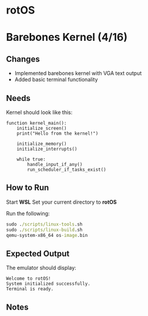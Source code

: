 # rotOS

# Barebones Kernel (4/16)

## Changes
- Implemented barebones kernel with VGA text output
- Added basic terminal functionality

## Needs
Kernel should look like this:
```
function kernel_main():
    initialize_screen()
    print("Hello from the kernel!")

    initialize_memory()
    initialize_interrupts()

    while true:
        handle_input_if_any()
        run_scheduler_if_tasks_exist()
```

## How to Run
Start **WSL**
Set your current directory to **rotOS**

Run the following:
```cmd
sudo ./scripts/linux-tools.sh
sudo ./scripts/linux-build.sh
qemu-system-x86_64 os-image.bin
```

## Expected Output
The emulator should display:
```
Welcome to rotOS!
System initialized successfully.
Terminal is ready.
```

## Notes